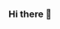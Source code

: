 ### Hi there 👋

<!--
**AngelSW02/AngelSW02** is a ✨ _special_ ✨ repository because its `README.md` (this file) appears on your GitHub profile.

Here are some ideas to get you started:

👋 Greetings, I'm Angel Abrigo, a soon-to-be Computer Science graduate with a specialization in C++. My programming journey has
been shaped by the intricate dance of algorithms and code. Join me on this journey as I transition from a student to a dedicated
developer, ready to make my mark in the tech landscape.
